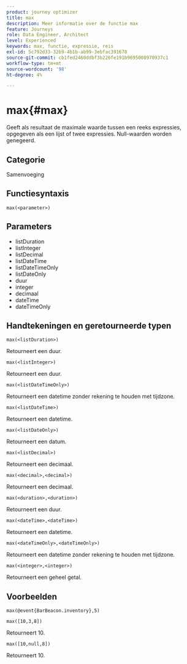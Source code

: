 ```yaml
---
product: journey optimizer
title: max
description: Meer informatie over de functie max
feature: Journeys
role: Data Engineer, Architect
level: Experienced
keywords: max, functie, expressie, reis
exl-id: 5c792d33-32b9-4b1b-ab99-3ebfac391678
source-git-commit: cb1fed2460ddbf3b226fe191b9695008970937c1
workflow-type: tm+mt
source-wordcount: '98'
ht-degree: 4%

---
```


# max{#max}

Geeft als resultaat de maximale waarde tussen een reeks expressies, opgegeven als een lijst of twee expressies. Null-waarden worden genegeerd.

## Categorie

Samenvoeging

## Functiesyntaxis

`max(<parameter>)`

## Parameters

* listDuration
* listInteger
* listDecimal
* listDateTime
* listDateTimeOnly
* listDateOnly
* duur
* integer
* decimaal
* dateTime
* dateTimeOnly

## Handtekeningen en geretourneerde typen

`max(<listDuration>)`

Retourneert een duur.

`max(<listInteger>)`

Retourneert een duur.

`max(<listDateTimeOnly>)`

Retourneert een datetime zonder rekening te houden met tijdzone.

`max(<listDateTime>)`

Retourneert een datetime.

`max(<listDateOnly>)`

Retourneert een datum.

`max(<listDecimal>)`

Retourneert een decimaal.

`max(<decimal>,<decimal>)`

Retourneert een decimaal.

`max(<duration>,<duration>)`

Retourneert een duur.

`max(<dateTime>,<dateTime>)`

Retourneert een datetime.

`max(<dateTimeOnly>,<dateTimeOnly>)`

Retourneert een datetime zonder rekening te houden met tijdzone.

`max(<integer>,<integer>)`

Retourneert een geheel getal.

## Voorbeelden

`max(@event{BarBeacon.inventory},5)`

`max([10,3,8])`

Retourneert 10.

`max([10,null,8])`

Retourneert 10.
